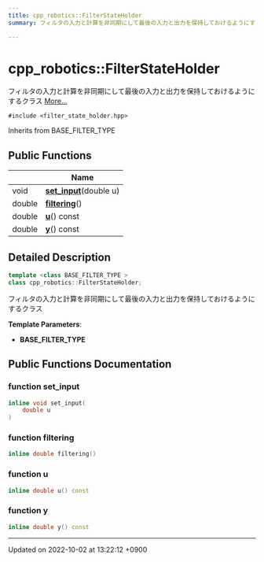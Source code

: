 ```yaml
---
title: cpp_robotics::FilterStateHolder
summary: フィルタの入力と計算を非同期にして最後の入力と出力を保持しておけるようにするクラス 

---
```


# cpp_robotics::FilterStateHolder



フィルタの入力と計算を非同期にして最後の入力と出力を保持しておけるようにするクラス  [More...](#detailed-description)


`#include <filter_state_holder.hpp>`

Inherits from BASE_FILTER_TYPE

## Public Functions

|                | Name           |
| -------------- | -------------- |
| void | **[set_input](/cpp_robotics/doxybook/Classes/classcpp__robotics_1_1FilterStateHolder/#function-set-input)**(double u) |
| double | **[filtering](/cpp_robotics/doxybook/Classes/classcpp__robotics_1_1FilterStateHolder/#function-filtering)**() |
| double | **[u](/cpp_robotics/doxybook/Classes/classcpp__robotics_1_1FilterStateHolder/#function-u)**() const |
| double | **[y](/cpp_robotics/doxybook/Classes/classcpp__robotics_1_1FilterStateHolder/#function-y)**() const |

## Detailed Description

```cpp
template <class BASE_FILTER_TYPE >
class cpp_robotics::FilterStateHolder;
```

フィルタの入力と計算を非同期にして最後の入力と出力を保持しておけるようにするクラス 

**Template Parameters**: 

  * **BASE_FILTER_TYPE** 

## Public Functions Documentation

### function set_input

```cpp
inline void set_input(
    double u
)
```


### function filtering

```cpp
inline double filtering()
```


### function u

```cpp
inline double u() const
```


### function y

```cpp
inline double y() const
```


-------------------------------

Updated on 2022-10-02 at 13:22:12 +0900